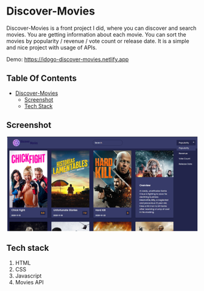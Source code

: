 # Discover-Movies
Discover-Movies is a front project I did, where you can discover and search movies. You are getting information about each movie.
You can sort the movies by popularity / revenue / vote count or release date.
It is a simple and nice project with usage of APIs.

Demo: https://idogo-discover-movies.netlify.app

## Table Of Contents
- [Discover-Movies](#Discover-Movies)
  * [Screenshot](#screenshot)
  * [Tech Stack](#tech-stack)
  
## Screenshot
<p align="center"><img src="img4readme/2020-12-02 (2).png" width="500" /></p>

## Tech stack
1. HTML
2. CSS
4. Javascript
3. Movies API
